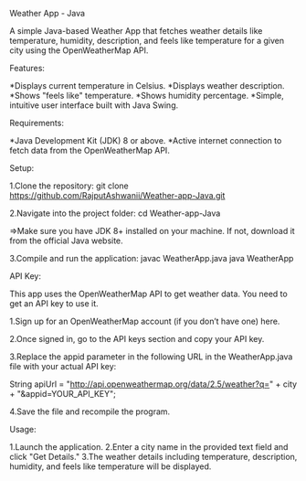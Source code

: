 Weather App - Java

A simple Java-based Weather App that fetches weather details like temperature, humidity, description, and feels like temperature for a given city using the OpenWeatherMap API.

Features:

*Displays current temperature in Celsius.
*Displays weather description.
*Shows "feels like" temperature.
*Shows humidity percentage.
*Simple, intuitive user interface built with Java Swing.

Requirements:

*Java Development Kit (JDK) 8 or above.
*Active internet connection to fetch data from the OpenWeatherMap API.

Setup:

1.Clone the repository:
git clone https://github.com/RajputAshwanii/Weather-app-Java.git

2.Navigate into the project folder:
cd Weather-app-Java

=>Make sure you have JDK 8+ installed on your machine. If not, download it from the official Java website.

3.Compile and run the application:
javac WeatherApp.java
java WeatherApp

API Key:

This app uses the OpenWeatherMap API to get weather data. You need to get an API key to use it.

1.Sign up for an OpenWeatherMap account (if you don’t have one) here.

2.Once signed in, go to the API keys section and copy your API key.

3.Replace the appid parameter in the following URL in the WeatherApp.java file with your actual API key:

String apiUrl = "http://api.openweathermap.org/data/2.5/weather?q=" + city + "&appid=YOUR_API_KEY";

4.Save the file and recompile the program.

Usage:

1.Launch the application.
2.Enter a city name in the provided text field and click "Get Details."
3.The weather details including temperature, description, humidity, and feels like temperature will be displayed.

